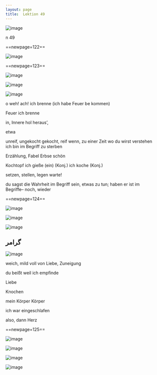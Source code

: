 ```yaml
---
layout: page
title:  Lektion 49
---
```



![image](assets/s/124.png-08.png)



n 49



==newpage=122==

![image](assets/s/125.png-02.png)





==newpage=123==

![image](assets/s/126.png-02.png)

![image](assets/s/2col/126.png-06_1L.png)

![image](assets/s/2col/126.png-06_2R.png)

o weh! ach! ich brenne (ich habe Feuer be­ kommen)

Feuer ich brenne

in, Innere hol heraus’,

etwa

unreif, ungekocht gekocht, reif wenn, zu einer Zeit wo du wirst
verstehen ich bin im Begriff zu sterben



Erzählung, Fabel Erbse schön

Kochtopf ich gieße (ein) (Konj.) ich koche (Konj.)

setzen, stellen, legen warte!

du sagst die Wahrheit im Begriff sein, etwas zu tun; haben er ist im
Begriffe– noch, wieder



==newpage=124==

![image](assets/s/2col/127.png-02_1L.png)

![image](assets/s/2col/127.png-02_2R.png)

![image](assets/s/127.png-03.png)

## گرامر

![image](assets/s/127.png-10.png)

weich, mild voll von Liebe, Zuneigung

du beißt weil ich empfinde

Liebe



Knochen

mein Körper Körper

ich war eingeschlafen

also, dann Herz



==newpage=125==

![image](assets/s/128.png-02.png)

![image](assets/s/2col/128.png-04_1L.png)

![image](assets/s/2col/128.png-04_2R.png)

![image](assets/s/128.png-06.png)

